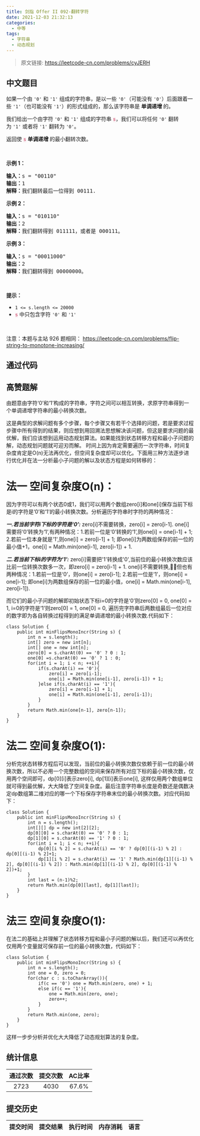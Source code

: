```yaml
---
title: 剑指 Offer II 092-翻转字符
date: 2021-12-03 21:32:13
categories:
  - 中等
tags:
  - 字符串
  - 动态规划
---
```


> 原文链接: https://leetcode-cn.com/problems/cyJERH




## 中文题目
<div><p>如果一个由&nbsp;<code>&#39;0&#39;</code> 和 <code>&#39;1&#39;</code>&nbsp;组成的字符串，是以一些 <code>&#39;0&#39;</code>（可能没有 <code>&#39;0&#39;</code>）后面跟着一些 <code>&#39;1&#39;</code>（也可能没有 <code>&#39;1&#39;</code>）的形式组成的，那么该字符串是&nbsp;<strong>单调递增&nbsp;</strong>的。</p>

<p>我们给出一个由字符 <code>&#39;0&#39;</code> 和 <code>&#39;1&#39;</code>&nbsp;组成的字符串 <font color="#c7254e" face="Menlo, Monaco, Consolas, Courier New, monospace"><span style="caret-color: rgb(199, 37, 78); font-size: 12.600000381469727px; background-color: rgb(249, 242, 244);">s</span></font>，我们可以将任何&nbsp;<code>&#39;0&#39;</code> 翻转为&nbsp;<code>&#39;1&#39;</code>&nbsp;或者将&nbsp;<code>&#39;1&#39;</code>&nbsp;翻转为&nbsp;<code>&#39;0&#39;</code>。</p>

<p>返回使 <font color="#c7254e" face="Menlo, Monaco, Consolas, Courier New, monospace"><span style="caret-color: rgb(199, 37, 78); font-size: 12.600000381469727px; background-color: rgb(249, 242, 244);">s</span></font>&nbsp;<strong>单调递增&nbsp;</strong>的最小翻转次数。</p>

<p>&nbsp;</p>

<p><strong>示例 1：</strong></p>

<pre>
<strong>输入：</strong>s =<strong> </strong>&quot;00110&quot;
<strong>输出：</strong>1
<strong>解释：</strong>我们翻转最后一位得到 00111.
</pre>

<p><strong>示例 2：</strong></p>

<pre>
<strong>输入：</strong>s =<strong> </strong>&quot;010110&quot;
<strong>输出：</strong>2
<strong>解释：</strong>我们翻转得到 011111，或者是 000111。
</pre>

<p><strong>示例 3：</strong></p>

<pre>
<strong>输入：</strong>s =<strong> </strong>&quot;00011000&quot;
<strong>输出：</strong>2
<strong>解释：</strong>我们翻转得到 00000000。
</pre>

<p>&nbsp;</p>

<p><strong>提示：</strong></p>

<ul>
	<li><code>1 &lt;= s.length &lt;= 20000</code></li>
	<li><font color="#c7254e" face="Menlo, Monaco, Consolas, Courier New, monospace"><span style="caret-color: rgb(199, 37, 78); font-size: 12.600000381469727px; background-color: rgb(249, 242, 244);">s</span></font> 中只包含字符&nbsp;<code>&#39;0&#39;</code>&nbsp;和&nbsp;<code>&#39;1&#39;</code></li>
</ul>

<p>&nbsp;</p>

<p><meta charset="UTF-8" />注意：本题与主站 926&nbsp;题相同：&nbsp;<a href="https://leetcode-cn.com/problems/flip-string-to-monotone-increasing/">https://leetcode-cn.com/problems/flip-string-to-monotone-increasing/</a></p>
</div>

## 通过代码
<RecoDemo>
</RecoDemo>


## 高赞题解
由题意由字符‘0’和‘1’构成的字符串，字符之间可以相互转换，求原字符串得到一个单调递增字符串的最小转换次数。

这是典型的求解问题有多个步骤，每个步骤又有若干个选择的问题，若是要求过程步骤中所有得到的结果，则应想到用回溯法思想解决该问题，但这是要求问题的最优解，我们应该想到运用动态规划算法。如果能找到状态转移方程和最小子问题的解，动态规划问题就可迎刃而解。
时间上因为肯定需要遍历一次字符串，时间复杂度肯定是O(n)无法再优化，但空间复杂度却可以优化。下面用三种方法逐步进行优化并在法一分析最小子问题的解以及状态方程是如何转移的：

# 法一 空间复杂度O(n)：
因为字符可以有两个状态0或1，我们可以用两个数组zero[i]和one[i]保存当前下标是i的字符是‘0’和‘1’的最小转换次数。分析遍历字符串时字符的两种情况：

***一.若当前字符i下标的字符是‘0’:***
  zero[i]不需要转换，zero[i] = zero[i-1].
  one[i]需要将‘0’转换为‘1’,有两种情况：1.若前一位是‘0’转换的‘1’,则one[i] = one[i-1] + 1;
                                  2.若前一位本身就是'1',则one[i] = zero[i-1] + 1;
                                 即one[i]为两数组保存的前一位的最小值+1，one[i] = Math.min(one[i-1], zero[i-1]) + 1.

***二.若当前下标i的字符为‘1’:***
zero[i]需要把'1'转换成'0',当前位的最小转换次数应该比前一位转换次数多一次，即zero[i] = zero[i-1] + 1.
one[i]不需要转换,但也有两种情况：1.若前一位是‘0’，则one[i] = zero[i-1];
                             2.若前一位是‘1’，则one[i] = one[i-1];
                             即one[i]为两数组保存的前一位的最小值，one[i] = Math.min(one[i-1], zero[i-1]).


而它们的最小子问题的解即初始状态下标i=0的字符是‘0’则zero[0] = 0, one[0] = 1, i=0的字符是‘1’则zero[0] = 1, one[0] = 0, 遍历完字符串后两数组最后一位对应的数字即为各自转换过程得到的满足单调递增的最小转换次数.代码如下：
```
class Solution {
    public int minFlipsMonoIncr(String s) {
        int n = s.length();
        int[] zero = new int[n];
        int[] one = new int[n];
        zero[0] = s.charAt(0) == '0' ? 0 : 1;
        one[0] =s.charAt(0) == '0' ? 1 : 0;
        for(int i = 1; i < n; ++i){
            if(s.charAt(i) == '0'){
                zero[i] = zero[i-1];
                one[i] = Math.min(one[i-1], zero[i-1]) + 1;
            }else if(s.charAt(i) == '1'){
                zero[i] = zero[i-1] + 1;
                one[i] = Math.min(one[i-1], zero[i-1]);
            }
        }
        return Math.min(one[n-1], zero[n-1]);
    }
}
```

# 法二 空间复杂度O(1):

分析完状态转移方程后可以发现，当前位的最小转换次数仅依赖于前一位的最小转换次数，所以不必用一个完整数组的空间来保存所有对应下标的最小转换次数，仅用两个空间即可，dp[0][i]表示zero[i], dp[1][i]表示one[i], 这样仅用两个数组单位就可得到最优解，大大降低了空间复杂度。最后注意字符串长度是奇数还是偶数决定dp数组第二维对应的哪一个下标保存字符串末位的最小转换次数。对应代码如下：
```
class Solution {
    public int minFlipsMonoIncr(String s) {
        int n = s.length();
        int[][] dp = new int[2][2];
        dp[0][0] = s.charAt(0) == '0' ? 0 : 1;
        dp[1][0] = s.charAt(0) == '1' ? 0 : 1;
        for(int i = 1; i < n; ++i){
            dp[0][i % 2] = s.charAt(i) == '0' ? dp[0][(i-1) % 2] : dp[0][(i-1) % 2]+1; 
            dp[1][i % 2] = s.charAt(i) == '1' ? Math.min(dp[1][(i-1) % 2], dp[0][(i-1) % 2]) : Math.min(dp[1][(i-1) % 2], dp[0][(i-1) % 2])+1;
        }
        int last = (n-1)%2;
        return Math.min(dp[0][last], dp[1][last]);
    }
}
```

# 法三 空间复杂度O(1):

在法二的基础上并理解了状态转移方程和最小子问题的解以后，我们还可以再优化仅用两个变量就可保存前一位的最小转换次数，代码如下：
```
class Solution {
    public int minFlipsMonoIncr(String s) {
        int n = s.length();
        int one = 0, zero = 0;
        for(char c : s.toCharArray()){
            if(c == '0') one = Math.min(zero, one) + 1;
            else if(c == '1'){
                one = Math.min(zero, one);
                zero++;
            }
        }
        return Math.min(one, zero);
    }
}
```

这样一步步分析并优化大大降低了动态规划算法的复杂度。




## 统计信息
| 通过次数 | 提交次数 | AC比率 |
| :------: | :------: | :------: |
|    2723    |    4030    |   67.6%   |

## 提交历史
| 提交时间 | 提交结果 | 执行时间 |  内存消耗  | 语言 |
| :------: | :------: | :------: | :--------: | :--------: |
